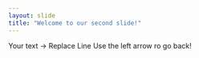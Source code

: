 ```yaml
---
layout: slide
title: "Welcome to our second slide!"
---
```

Your text -> Replace Line
Use the left arrow ro go back!
